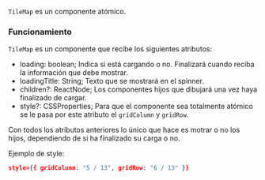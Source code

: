 `TileMap` es un componente atómico.

### Funcionamiento

`TileMap` es un componente que recibe los siguientes atributos:

-   loading: boolean; Indica si está cargando o no. Finalizará cuando reciba la información que debe mostrar.
-   loadingTitle: String; Texto que se mostrará en el spinner.
-   children?: ReactNode; Los componentes hijos que dibujará una vez haya finalizado de cargar.
-   style?: CSSProperties; Para que el componente sea totalmente atómico se le pasa por este atributo el `gridColumn` y `gridRow`.

Con todos los atributos anteriores lo único que hace es motrar o no los hijos, dependiendo de si ha finalizado su carga o no.

Ejemplo de style:

```json
style={{ gridColumn: "5 / 13", gridRow: "6 / 13" }}
```

